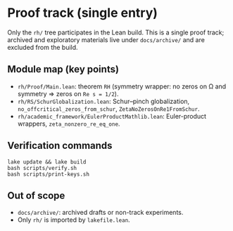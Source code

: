 # Proof track (single entry)

Only the `rh/` tree participates in the Lean build. This is a single proof track; archived and exploratory materials live under `docs/archive/` and are excluded from the build.

## Module map (key points)
- `rh/Proof/Main.lean`: theorem `RH` (symmetry wrapper: no zeros on Ω and symmetry ⇒ zeros on `Re s = 1/2`).
- `rh/RS/SchurGlobalization.lean`: Schur–pinch globalization, `no_offcritical_zeros_from_schur`, `ZetaNoZerosOnRe1FromSchur`.
- `rh/academic_framework/EulerProductMathlib.lean`: Euler-product wrappers, `zeta_nonzero_re_eq_one`.

## Verification commands
```
lake update && lake build
bash scripts/verify.sh
bash scripts/print-keys.sh
```

## Out of scope
- `docs/archive/`: archived drafts or non-track experiments.
- Only `rh/` is imported by `lakefile.lean`.
